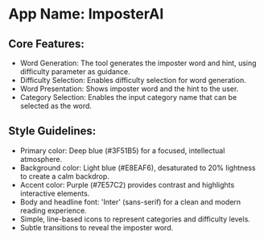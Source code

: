 # **App Name**: ImposterAI

## Core Features:

- Word Generation: The tool generates the imposter word and hint, using difficulty parameter as guidance.
- Difficulty Selection: Enables difficulty selection for word generation.
- Word Presentation: Shows imposter word and the hint to the user.
- Category Selection: Enables the input category name that can be selected as the word.

## Style Guidelines:

- Primary color: Deep blue (#3F51B5) for a focused, intellectual atmosphere.
- Background color: Light blue (#E8EAF6), desaturated to 20% lightness to create a calm backdrop.
- Accent color: Purple (#7E57C2) provides contrast and highlights interactive elements.
- Body and headline font: 'Inter' (sans-serif) for a clean and modern reading experience.
- Simple, line-based icons to represent categories and difficulty levels.
- Subtle transitions to reveal the imposter word.